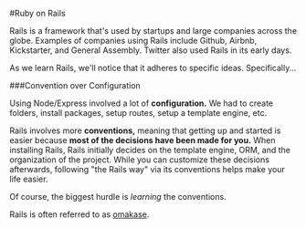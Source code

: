 #Ruby on Rails

Rails is a framework that's used by startups and large companies across the globe. Examples of companies using Rails include Github, Airbnb, Kickstarter, and General Assembly. Twitter also used Rails in its early days.

As we learn Rails, we'll notice that it adheres to specific ideas. Specifically...

###Convention over Configuration

Using Node/Express involved a lot of **configuration.** We had to create folders, install packages, setup routes, setup a template engine, etc.

Rails involves more **conventions,** meaning that getting up and started is easier because **most of the decisions have been made for you.** When installing Rails, Rails initially decides on the template engine, ORM, and the organization of the project. While you can customize these decisions afterwards, following "the Rails way" via its conventions helps make your life easier.

Of course, the biggest hurdle is *learning* the conventions.

Rails is often referred to as [omakase](http://david.heinemeierhansson.com/2012/rails-is-omakase.html).
